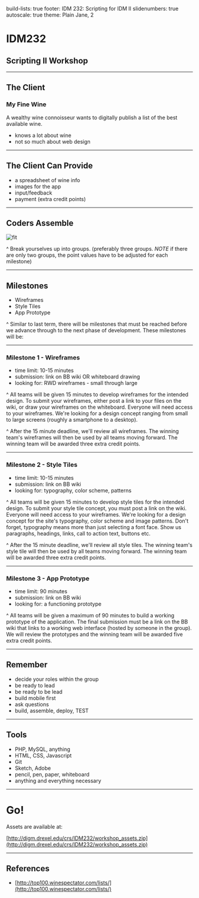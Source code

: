build-lists: true
footer: IDM 232: Scripting for IDM II
slidenumbers: true
autoscale: true
theme: Plain Jane, 2

# IDM232
## Scripting II Workshop

---

## The Client

### My Fine Wine

A wealthy wine connoisseur wants to digitally publish a list of the best available wine.

- knows a lot about wine
- not so much about web design

---

## The Client Can Provide

- a spreadsheet of wine info
- images for the app
- input/feedback
- payment (extra credit points)

---

## Coders Assemble

![fit](http://vignette4.wikia.nocookie.net/marvelcinematicuniverse/images/0/09/Avengers_tower.png/revision/latest?cb=20131110230834)

^ Break yourselves up into groups. (preferably three groups. _NOTE_ if there are only two groups, the point values have to be adjusted for each milestone)

---

## Milestones

- Wireframes
- Style Tiles
- App Prototype

^ Similar to last term, there will be milestones that must be reached before we advance through to the next phase of development. These milestones will be:

---

### Milestone 1 - Wireframes

- time limit: 10-15 minutes
- submission: link on BB wiki OR whiteboard drawing
- looking for: RWD wireframes - small through large

^ All teams will be given 15 minutes to develop wireframes for the intended design. To submit your wireframes, either post a link to your files on the wiki, or draw your wireframes on the whiteboard. Everyone will need access to your wireframes. We're looking for a design concept ranging from small to large screens (roughly a smartphone to a desktop).

^ After the 15 minute deadline, we'll review all wireframes. The winning team's wireframes will then be used by all teams moving forward. The winning team will be awarded three extra credit points.

---

### Milestone 2 - Style Tiles

- time limit: 10-15 minutes
- submission: link on BB wiki
- looking for: typography, color scheme, patterns

^ All teams will be given 15 minutes to develop style tiles for the intended design. To submit your style tile concept, you must post a link on the wiki. Everyone will need access to your wireframes. We're looking for a design concept for the site's typography, color scheme and image patterns. Don't forget, typography means more than just selecting a font face. Show us paragraphs, headings, links, call to action text, buttons etc.

^ After the 15 minute deadline, we'll review all style tiles. The winning team's style tile will then be used by all teams moving forward. The winning team will be awarded three extra credit points.

---

### Milestone 3 - App Prototype

- time limit: 90 minutes
- submission: link on BB wiki
- looking for: a functioning prototype

^ All teams will be given a maximum of 90 minutes to build a working prototype of the application. The final submission must be a link on the BB wiki that links to a working web interface (hosted by someone in the group). We will review the prototypes and the winning team will be awarded five extra credit points.

---

## Remember

- decide your roles within the group
- be ready to lead
- be ready to be lead
- build mobile first
- ask questions
- build, assemble, deploy, TEST

---

## Tools

- PHP, MySQL, anything
- HTML, CSS, Javascript
- Git
- Sketch, Adobe
- pencil, pen, paper, whiteboard
- anything and everything necessary

---

# Go!

Assets are available at:

[http://digm.drexel.edu/crs/IDM232/workshop_assets.zip](http://digm.drexel.edu/crs/IDM232/workshop_assets.zip)

---

## References

- [http://top100.winespectator.com/lists/](http://top100.winespectator.com/lists/)
